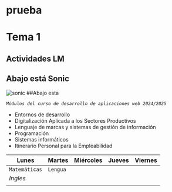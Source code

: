 # prueba
# Tema 1 
## Actividades LM
## Abajo está Sonic
![sonic](https://github.com/user-attachments/assets/b27b0609-88c4-470a-9cec-fa183cca1f3b)
##Abajo esta 

*`Módulos del curso de desarrollo de aplicaciones web 2024/2025`*
+ Entornos de desarrollo
+ Digitalización Aplicada a los Sectores Productivos
+ Lenguaje de marcas y sistemas de gestión de información
+ Programación
+ Sistemas informáticos
+ Itinerario Personal para la Empleabilidad

  
|  Lunes  |  Martes  |  Miércoles  |  Jueves  |  Viernes  |
| ------- |----------|-------------|----------|-----------|
|`Matemáticas`|`Lengua`          |             |          |           |
|   *Ingles*      |          |             |          |           |
|         |          |             |          |           |  
